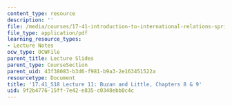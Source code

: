 ```yaml
---
content_type: resource
description: ''
file: /media/courses/17-41-introduction-to-international-relations-spring-2018/9f2b477615ff7e42e835c0348ebb0c4c_MIT17_41S18_lec11.pdf
file_type: application/pdf
learning_resource_types:
- Lecture Notes
ocw_type: OCWFile
parent_title: Lecture Slides
parent_type: CourseSection
parent_uid: 43f38083-b3d6-f981-b9a3-2e163451522a
resourcetype: Document
title: '17.41_S18 Lecture 11: Buzan and Little, Chapters 8 & 9'
uid: 9f2b4776-15ff-7e42-e835-c0348ebb0c4c
---
```

